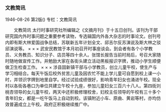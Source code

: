 ### 文教简讯

1946-08-26
第2版()
专栏：文教简讯

　　文教简讯
    太行时事研究社所编辑之《文摘月刊》于十五日创刊。该刊为干部研究国内外时事问题之重要参考读物，专选辑国内外各大杂志的时事论文。创刊号内即有斯大林爱国战争总结，苏联新五年计划全文、邱吉尔反苏演说及斯大林之驳邱演说等。
    ×                        ×                      ×
    武安民教馆于本月初召开时事座谈会。到会者有各个小学教员、义务教员、知识分子、店员等四十余人。张馆长报告当前时局后，号召大家随时随地做宣传工作。并勉励大家在各街头建立活动黑板报识字牌，推动小学生顺便做卫生检查工作。
    ×                            ×                      ×
    涉县固新镇干部与小学教员，创立儿童午校，使生产与学习相结合。每天午饭后校外贫苦儿童及因农忙不能上学儿童可自愿到校上课一小时，并领识字牌到地里自学。经过试验成绩很好，影响青年妇女也涌进午校。现全村以各街各巷口为单位共建立午校十九座，参加儿童妇女三百六十八人。第四街刘桃杏领导的女儿童午校，两天中还积极修理校舍，妇校主任领导的午校有三十多个青年妇女，都是一吃午饭马上自动到校。该镇附近小车、原曲、黄岩等村，亦均仿效普遍成立上午校。政府正积极继续推广中。

